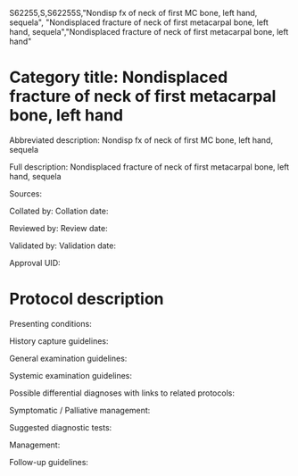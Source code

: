 S62255,S,S62255S,"Nondisp fx of neck of first MC bone, left hand, sequela", "Nondisplaced fracture of neck of first metacarpal bone, left hand, sequela","Nondisplaced fracture of neck of first metacarpal bone, left hand"
# Category title: Nondisplaced fracture of neck of first metacarpal bone, left hand

Abbreviated description: Nondisp fx of neck of first MC bone, left hand, sequela

Full description: Nondisplaced fracture of neck of first metacarpal bone, left hand, sequela

Sources:

Collated by:
Collation date:

Reviewed by:
Review date:

Validated by:
Validation date:

Approval UID:

# Protocol description

Presenting conditions:

History capture guidelines:

General examination guidelines:

Systemic examination guidelines:

Possible differential diagnoses with links to related protocols:

Symptomatic / Palliative management:

Suggested diagnostic tests:

Management:

Follow-up guidelines:
